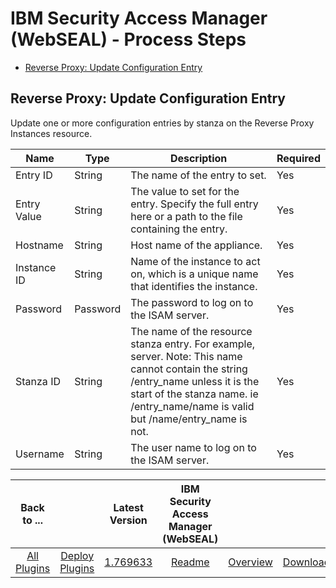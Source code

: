 
# IBM Security Access Manager (WebSEAL) - Process Steps

* [Reverse Proxy: Update Configuration Entry](#reverse_proxy:_update_configuration_entry)


## Reverse Proxy: Update Configuration Entry

Update one or more configuration entries by stanza on the Reverse Proxy Instances resource.



| Name | Type | Description                                                                                                          | Required |
| ---- | ---- | -------------------------------------------------------------------------------------------------------------------- | -------- |
| Entry ID | String | The name of the entry to set. | Yes |
| Entry Value | String | The value to set for the entry. Specify the full entry here or a path to the file containing the entry. | Yes |
| Hostname | String | Host name of the appliance. | Yes |
| Instance ID | String | Name of the instance to act on, which is a unique name that identifies the instance. | Yes |
| Password | Password | The password to log on to the ISAM server. | Yes |
| Stanza ID | String | The name of the resource stanza entry. For example, server. Note: This name cannot contain the string /entry\_name unless it is the start of the stanza name. ie /entry\_name/name is valid but /name/entry\_name is not. | Yes |
| Username | String | The user name to log on to the ISAM server. | Yes |



|Back to ...||Latest Version|IBM Security Access Manager (WebSEAL) |||
| :---: | :---: | :---: | :---: | :---: | :---: |
|[All Plugins](../../index.md)|[Deploy Plugins](../README.md)|[1.769633](https://raw.githubusercontent.com/UrbanCode/IBM-UCD-PLUGINS/main/files/webseal/webseal-1.769633.zip)|[Readme](README.md)|[Overview](overview.md)|[Downloads](downloads.md)|
